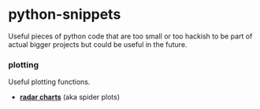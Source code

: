 # python-snippets
Useful pieces of python code that are too small or too hackish to be part of actual bigger projects but could be useful in the future.

### plotting
Useful plotting functions.

- **[radar charts](plotting/radar_chart_example.py)** (aka spider plots)
